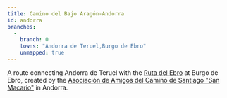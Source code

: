 ```yaml
---
title: Camino del Bajo Aragón-Andorra
id: andorra
branches:
  -
    branch: 0
    towns: "Andorra de Teruel,Burgo de Ebro"
    unmapped: true
---
```


A route connecting Andorra de Teruel with the [Ruta del Ebro][0] at Burgo de Ebro, created by the [Asociación de Amigos del Camino de Santiago "San Macario"][1] in Andorra.

[0]: ebro.html
[1]: http://www.sanmacarioasantiago.es/